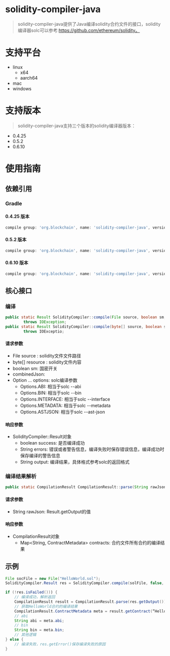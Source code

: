 # solidity-compiler-java

>solidity-compiler-java提供了Java编译solidity合约文件的接口，solidity编译器solc可以参考:https://github.com/ethereum/solidity。

# 支持平台

* linux
    * x64
    * aarch64
* mac
* windows

# 支持版本
>solidity-compiler-java支持三个版本的solidity编译器版本：

* 0.4.25
* 0.5.2
* 0.6.10

# 使用指南

## 依赖引用

### Gradle

#### 0.4.25 版本

```gradle
compile group: 'org.blockchain', name: 'solidity-compiler-java', version: '0.4.25.0'
```

#### 0.5.2 版本
```gradle
compile group: 'org.blockchain', name: 'solidity-compiler-java', version: '0.5.2.0'
```

#### 0.6.10 版本
```gradle
compile group: 'org.blockchain', name: 'solidity-compiler-java', version: '0.6.10.0'
```

## 核心接口

### 编译

```java
public static Result SolidityCompiler::compile(File source, boolean sm, boolean combinedJson, Option... options)
        throws IOException;
public static Result SolidityCompiler::compile(byte[] source, boolean sm, boolean combinedJson, Option... options)
        throws IOExceptio;
```

#### 请求参数

* File source : solidity文件文件路径
* byte[] resource : solidity文件内容
* boolean sm: 国密开关
* combinedJson:
* Option ... options: solc编译参数
    * Options.ABI: 相当于solc --abi
    * Options.BIN: 相当于solc --bin
    * Options.INTERFACE: 相当于solc --interface
    * Options.METADATA: 相当于solc --metadata
    * Options.ASTJSON: 相当于solc --ast-json

#### 响应参数

* SolidityCompiler::Result对象
    * boolean success: 是否编译成功
    * String errors: 错误或者警告信息，编译失败时保存错误信息，编译成功时保存编译的警告信息
    * String output: 编译结果，具体格式参考solc的返回格式

### 编译结果解析

```java
public static CompilationResult CompilationResult::parse(String rawJson) throws IOException 
```

#### 请求参数

* String rawJson: Result.getOutput的值

#### 响应参数

* CompilationResult对象
    * Map<String, ContractMetadata> contracts: 合约文件所有合约的编译结果

## 示例

```java
File socFile = new File("HelloWorld.sol");
SolidityCompiler.Result res = SolidityCompiler.compile(solFile, false, true, ABI, BIN, INTERFACE, METADATA);

if (!res.isFailed())) {
    // 编译成功，解析返回
    CompilationResult result = CompilationResult.parse(res.getOutput());
    // 获取HelloWorld合约的编译结果
    CompilationResult.ContractMetadata meta = result.getContract(“HelloWorld”);
    // abi
    String abi = meta.abi;
    // bin
    String bin = meta.bin;
    // 其他逻辑
} else {
    // 编译失败，res.getError()保存编译失败的原因
}
```